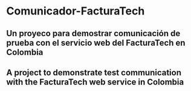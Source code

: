 # Comunicador-FacturaTech

## Un proyeco para demostrar comunicación de prueba con el servicio web del FacturaTech en Colombia
## A project to demonstrate test communication with the FacturaTech web service in Colombia
